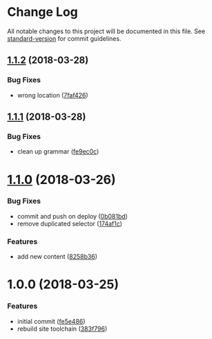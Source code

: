 # Change Log

All notable changes to this project will be documented in this file. See [standard-version](https://github.com/conventional-changelog/standard-version) for commit guidelines.

<a name="1.1.2"></a>
## [1.1.2](https://github.com/charlesbjohnson/cbjohnson.info/compare/v1.1.1...v1.1.2) (2018-03-28)


### Bug Fixes

* wrong location ([7faf426](https://github.com/charlesbjohnson/cbjohnson.info/commit/7faf426))



<a name="1.1.1"></a>
## [1.1.1](https://github.com/charlesbjohnson/cbjohnson.info/compare/v1.1.0...v1.1.1) (2018-03-28)


### Bug Fixes

* clean up grammar ([fe9ec0c](https://github.com/charlesbjohnson/cbjohnson.info/commit/fe9ec0c))



<a name="1.1.0"></a>
# [1.1.0](https://github.com/charlesbjohnson/cbjohnson.info/compare/v1.0.0...v1.1.0) (2018-03-26)


### Bug Fixes

* commit and push on deploy ([0b081bd](https://github.com/charlesbjohnson/cbjohnson.info/commit/0b081bd))
* remove duplicated selector ([174af1c](https://github.com/charlesbjohnson/cbjohnson.info/commit/174af1c))


### Features

* add new content ([8258b36](https://github.com/charlesbjohnson/cbjohnson.info/commit/8258b36))



<a name="1.0.0"></a>
# 1.0.0 (2018-03-25)


### Features

* initial commit ([fe5e486](https://github.com/charlesbjohnson/cbjohnson.info/commit/fe5e486))
* rebuild site toolchain ([383f796](https://github.com/charlesbjohnson/cbjohnson.info/commit/383f796))
